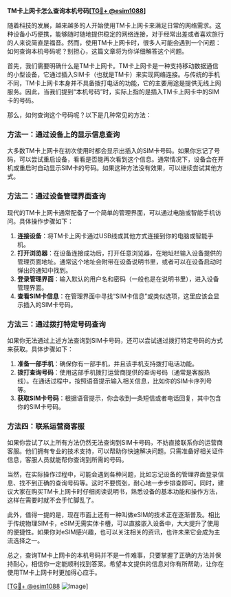 **TM卡上网卡怎么查询本机号码[[TG💪+ @esim1088](https://t.me/s/esim1088)]**

随着科技的发展，越来越多的人开始使用TM卡上网卡来满足日常的网络需求。这种设备小巧便携，能够随时随地提供稳定的网络连接，对于经常出差或者喜欢旅行的人来说简直是福音。然而，使用TM卡上网卡时，很多人可能会遇到一个问题：如何查询本机号码呢？别担心，这篇文章将为你详细解答这个问题。

首先，我们需要明确什么是TM卡上网卡。TM卡上网卡是一种支持移动数据通信的小型设备，它通过插入SIM卡（也就是TM卡）来实现网络连接。与传统的手机不同，TM卡上网卡本身并不具备拨打电话的功能，它的主要用途是提供无线上网服务。因此，当我们提到“本机号码”时，实际上指的是插入TM卡上网卡中的SIM卡的号码。

那么，如何查询这个号码呢？以下是几种常见的方法：

### 方法一：通过设备上的显示信息查询

大多数TM卡上网卡在初次使用时都会显示出插入的SIM卡号码。如果你忘记了号码，可以尝试重启设备，看看是否能再次看到这个信息。通常情况下，设备会在开机或重启时自动显示SIM卡的号码。如果这种方法没有效果，可以继续尝试其他方式。

### 方法二：通过设备管理界面查询

现代的TM卡上网卡通常配备了一个简单的管理界面，可以通过电脑或智能手机访问。具体操作步骤如下：

1. **连接设备**：将TM卡上网卡通过USB线或其他方式连接到你的电脑或智能手机。
2. **打开浏览器**：在设备连接成功后，打开任意浏览器，在地址栏输入设备提供的管理页面地址。通常这个地址会附带在设备说明书里，或者可以在设备启动时弹出的通知中找到。
3. **登录管理界面**：输入默认的用户名和密码（一般也是在说明书里），进入设备管理界面。
4. **查看SIM卡信息**：在管理界面中寻找“SIM卡信息”或类似选项，这里应该会显示插入的SIM卡号码。

### 方法三：通过拨打特定号码查询

如果你无法通过上述方法查询到SIM卡号码，还可以尝试通过拨打特定号码的方式来获取。具体步骤如下：

1. **准备一部手机**：确保你有一部手机，并且该手机支持拨打电话功能。
2. **拨打查询号码**：使用这部手机拨打运营商提供的查询号码（通常是客服热线）。在通话过程中，按照语音提示输入相关信息，比如你的SIM卡序列号等。
3. **获取SIM卡号码**：根据语音提示，你会收到一条短信或者电话回复，其中包含你的SIM卡号码。

### 方法四：联系运营商客服

如果你尝试了以上所有方法仍然无法查询到SIM卡号码，不妨直接联系你的运营商客服。他们拥有专业的技术支持，可以帮助你快速解决问题。只需准备好相关证件信息，客服人员就能帮你查询到所需的号码。

当然，在实际操作过程中，可能会遇到各种问题，比如忘记设备的管理界面登录信息、找不到正确的查询号码等。这时不要慌张，耐心地一步步排查即可。同时，建议大家在购买TM卡上网卡时仔细阅读说明书，熟悉设备的基本功能和操作方法，这样在需要时就不会手忙脚乱了。

此外，值得一提的是，现在市面上还有一种叫做eSIM的技术正在逐渐普及。相比于传统物理SIM卡，eSIM无需实体卡槽，可以直接嵌入设备中，大大提升了使用的便捷性。如果你对eSIM感兴趣，也可以关注相关的资讯，也许未来它会成为主流选择之一。

总之，查询TM卡上网卡的本机号码并不是一件难事，只要掌握了正确的方法并保持耐心，相信你一定能顺利找到答案。希望本文提供的信息对你有所帮助，让你在使用TM卡上网卡时更加得心应手。

[[TG💪+ @esim1088](https://t.me/s/esim1088) ![Image](https://i.postimg.cc/4NQfJmqS/Snipaste-2025-05-13-00-14-12.png)]